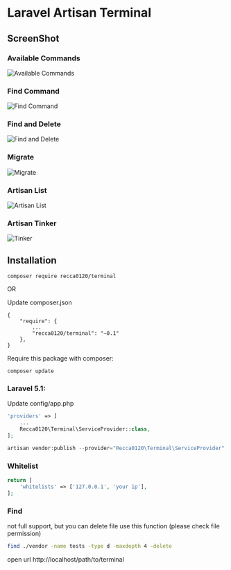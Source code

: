 # Laravel Artisan Terminal

## ScreenShot

### Available Commands
![Available Commands](https://http://2.bp.blogspot.com/-weTE1ATHsCk/VoXQ3w1LBdI/AAAAAAAANtc/aoRrJcLDkPI/s320/Image%2B3.png)

### Find Command
![Find Command](http://2.bp.blogspot.com/-Cq6ZP7Q9aak/VoXQ3zlvxdI/AAAAAAAANtg/XkrAbxvB54c/s1600/Image%2B2.png)

### Find and Delete
![Find and Delete](http://4.bp.blogspot.com/-EH88LYVqH_s/VoXQ39EjRaI/AAAAAAAANtk/kS-RxatY1Kc/s1600/Image%2B4.png)

### Migrate
![Migrate](https://scontent.xx.fbcdn.net/hphotos-xaf1/v/t1.0-9/12241564_10153765130179181_8141423366741313826_n.jpg?oh=0fe3e3e13de3c8a1983f1577951fc562&oe=56F1301E)

### Artisan List
![Artisan List](http://3.bp.blogspot.com/-XdxaIZCHCxA/VkI0nHtwUNI/AAAAAAAANrY/NEqYZio-cPQ/s1600/Image%2B3.png)

### Artisan Tinker
![Tinker](http://1.bp.blogspot.com/-7TA7WDb9lGw/VkKl1a-g3iI/AAAAAAAANrs/5LOBp4tBUdk/s1600/Image%2B7.png)

## Installation

```
composer require recca0120/terminal
```

OR

Update composer.json
```
{
    "require": {
        ...
        "recca0120/terminal": "~0.1"
    },
}
```

Require this package with composer:

```
composer update
```
### Laravel 5.1:

Update config/app.php

```php
'providers' => [
    ...
    Recca0120\Terminal\ServiceProvider::class,
];
```

```php
artisan vendor:publish --provider="Recca0120\Terminal\ServiceProvider"
```

### Whitelist
```php
return [
    'whitelists' => ['127.0.0.1', 'your ip'],
];

```

### Find

not full support, but you can delete file use this function (please check file permission)

```bash
find ./vendor -name tests -type d -maxdepth 4 -delete
```

open url
http://localhost/path/to/terminal


